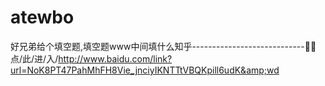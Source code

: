 # atewbo
好兄弟给个填空题,填空题www中间填什么知乎----------------------------🔪🔪点/此/进/入/http://www.baidu.com/link?url=NoK8PT47PahMhFH8Vie_jnciyIKNTTtVBQKpill6udK&amp;wd
